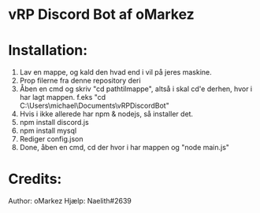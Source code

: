 # vRP Discord Bot af oMarkez

# Installation:
  1. Lav en mappe, og kald den hvad end i vil på jeres maskine.
  2. Prop filerne fra denne repository deri
  3. Åben en cmd og skriv "cd pathtilmappe", altså i skal cd'e derhen, hvor i har lagt mappen. f.eks "cd C:\Users\michael\Documents\vRPDiscordBot"
  4. Hvis i ikke allerede har npm & nodejs, så installer det.
  5. npm install discord.js
  6. npm install mysql
  7. Rediger config.json
  8. Done, åben en cmd, cd der hvor i har mappen og "node main.js"

# Credits:
  Author: oMarkez
  Hjælp: Naelith#2639
